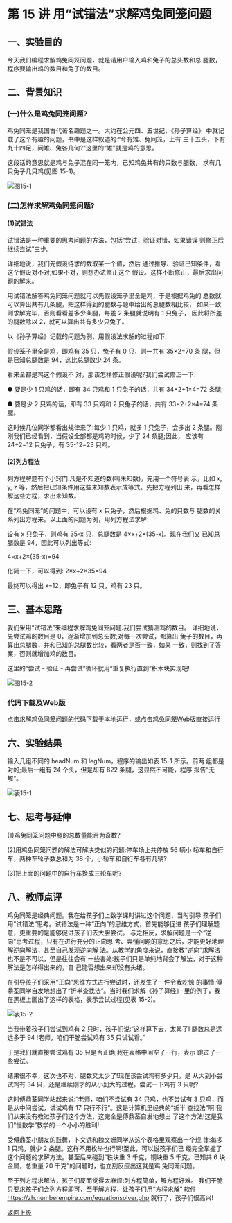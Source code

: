 # 第 15 讲 用“试错法”求解鸡兔同笼问题

## 一、实验目的

今天我们编程求解鸡兔同笼问题，就是请用户输入鸡和兔子的总头数和总 腿数，程序要输出鸡的数目和兔子的数目。


## 二、背景知识

### (一)什么是鸡兔同笼问题?

鸡兔同笼是我国古代著名趣题之一。大约在公元四、五世纪，《孙子算经》 中就记载了这个有趣的问题，书中是这样叙述的:“今有雉、兔同笼，上有 三十五头，下有九十四足，问雉、兔各几何?”这里的“雉”就是鸡的意思。

这段话的意思就是鸡与兔子混在同一笼内，已知鸡兔共有的只数与腿数， 求有几只兔子几只鸡(见图 15-1)。



![图15-1](Figures/Lec15-1.png)


### (二)怎样求解鸡兔同笼问题?

#### (1)试错法 

试错法是一种重要的思考问题的方法，包括“尝试，验证对错，如果错误
则修正后继续尝试”三步。

详细地说，我们先假设待求的数取某一个值，然后 通过推导、验证已知条件，看这个假设对不对;如果不对，则想办法修正这个 假设。这样不断修正，最后求出问题的解来。

用试错法解答鸡兔同笼问题就可以先假设笼子里全是鸡，于是根据鸡兔的 总数就可以算出共有几条腿，把这样得到的腿数与题中给出的总腿数相比较， 如果一致则求解完毕，否则看看差多少条腿，每差 2 条腿就说明有 1 只兔子， 因此将所差的腿数除以 2，就可以算出共有多少只兔子。

以《孙子算经》记载的问题为例，用假设法求解的过程如下:

假设笼子里全是鸡，即鸡有 35 只，兔子有 0 只，则一共有 35×2=70 条 腿，但是已知总腿数是 94，这比总腿数少 24 条。

看来全都是鸡这个假设不 对，那该怎样修正假设呢?我们尝试修正一下:

● 要是少 1 只鸡的话，即有 34 只鸡和 1 只兔子的话，共有 34×2+1×4=72 条腿;

● 要是少 2 只鸡的话，即有 33 只鸡和 2 只兔子的话，共有 33×2+2×4=74 条腿。

这时候几位同学都看出规律来了:每少 1 只鸡，就多 1 只兔子，会多出 2 条腿。刚刚我们已经看到，当假设全部都是鸡的时候，少了 24 条腿;因此， 应该有 24÷2=12 只兔子，有 35-12=23 只鸡。

#### (2)列方程法 

列方程解题有个小窍门:凡是不知道的数(叫未知数)，先用一个符号表
示，比如 x, y, z 等，然后把已知条件用这些未知数表示成等式。先把方程列出 来，再看怎样解这些方程，求出未知数。

在“鸡兔同笼”的问题中，可以设有 x 只兔子，然后根据鸡、兔的只数与 腿数的关系列出方程来。以上面的问题为例，用列方程法求解:

设有 x 只兔子，则鸡有 35-x 只，总腿数是 4×x+2×(35-x)。现在我们又 已知总腿数是 94，因此可以列出等式:

4×x+2×(35-x)=94 

化简一下，可以得到:
    2×x+2×35=94

最终可以得出 x=12，即兔子有 12 只，鸡有 23 只。

## 三、基本思路

 我们采用“试错法”来编程求解鸡兔同笼问题:我们尝试猜测鸡的数目。 详细地说，先尝试鸡的数目是 0，逐渐增加到总头数;对每一次尝试，都算出 兔子的数目，再算出总腿数，并和已知的总腿数比较，看两者是否一致，如果 一致，则找到了答案，否则就增加鸡的数目。
 
这里的“尝试 - 验证 - 再尝试”循环就用“重复执行直到”积木块实现吧!

![图15-2](Figures/Lec15-2.png)




### 代码下载及Web版

点击[求解鸡兔同笼问题的代码](Code/第15讲-鸡兔同笼.sb3)下载于本地运行，或点击[鸡兔同笼Web版](https://scratch.mit.edu/projects/683356285/)直接运行



## 六、实验结果

输入几组不同的 headNum 和 legNum，程序的输出如表 15-1 所示。前两 组都是对的;最后一组有 24 个头，但是却有 822 条腿，这显然不可能，程序 报告“无解”。


![表15-1](Figures/Lec15-1-Table.png)


## 七、思考与延伸

(1)鸡兔同笼问题中腿的总数量能否为奇数?

(2)用鸡兔同笼问题的解法可解决类似的问题:停车场上共停放 56 辆小 轿车和自行车，两种车轮子数总和为 38 个，小轿车和自行车各有几辆?

(3)把上面的问题中的自行车换成三轮车呢?

## 八、教师点评

鸡兔同笼是经典问题。我在给孩子们上数学课时讲过这个问题，当时引导 孩子们用“试错法”思考。试错法是一种“正向”的思维方式，首先能够促进
孩子们理解题意，更重要的是能够促进孩子们去大胆尝试。 与之相反，求解问题是一个“逆向”思考过程，只有在进行充分的正向思
考、弄懂问题的意思之后，才能更好地理解逆向解法，甚至自己发现逆向解 法。从教学的角度来说，直接教“逆向”求解法也不是不可以，但是往往会有 一些害处:孩子们只是单纯地背会了解法，对于这种解法是怎样得出来的，自 己能否想出来却没有头绪。


在引导孩子们采用“正向”思维方式进行尝试时，还发生了一件令我吃惊 的事情:傅鼎荃同学自发地想出了“折半查找法”。当时我们求解《孙子算经》 里的例子，我在黑板上画出了这样的表格，表示尝试过程(见表 15-2)。

![表15-2](Figures/Lec15-2-Table.png)

当我带着孩子们尝试到鸡有 2 只时，孩子们说:“这样算下去，太累了! 腿数总是远远多于 94 !老师，咱们干脆尝试鸡有 35 只试试看。”

于是我们就直接尝试鸡有 35 只是否正确;我在表格中间空了一行，表示 跳过了一些尝试。

结果很不幸，这次也不对，腿数又太少了!现在该尝试鸡有多少只，是 从大到小尝试鸡有 34 只，还是继续刚才的从小到大的过程，尝试一下鸡有 3 只呢?

这时傅鼎荃同学站起来说:“老师，咱们不尝试有 34 只鸡，也不尝试有 3 只鸡，而是从中间尝试，试试鸡有 17 只行不行”。这是计算机里经典的“折半 查找法”啊!我们从来没有教过孩子们这个方法，这完全是傅鼎荃自发地想出 了这个方法!这是我们“慢数学”教学的一个小小的胜利!

受傅鼎荃小朋友的鼓舞，卜文远和魏文姗同学从这个表格里观察出一个规 律:每多 1 只鸡，就少 2 条腿。这样不用枚举也行啊!至此，可以说孩子们已 经完全掌握了这个问题的求解方法。甚至后来碰到“铁块重 3 千克，铜块重 5 千克，已知共 6 块金属，总重量 20 千克”的问题时，也立刻反应出这就是鸡 兔同笼问题。

至于列方程求解法，孩子们反而觉得太麻烦:列方程简单，解方程好难。 我们干脆只要求孩子们会列方程即可，至于解方程，让孩子们用“方程求解” 软件 https://zh.numberempire.com/equationsolver.php 就行了，孩子们很高兴!




[返回上级](index.md)

